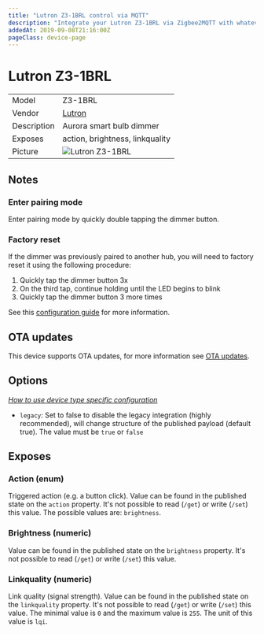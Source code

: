 ```yaml
---
title: "Lutron Z3-1BRL control via MQTT"
description: "Integrate your Lutron Z3-1BRL via Zigbee2MQTT with whatever smart home infrastructure you are using without the vendor's bridge or gateway."
addedAt: 2019-09-08T21:16:00Z
pageClass: device-page
---
```


<!-- !!!! -->
<!-- ATTENTION: This file is auto-generated through docgen! -->
<!-- You can only edit the "Notes"-Section between the two comment lines "Notes BEGIN" and "Notes END". -->
<!-- Do not use h1 or h2 heading within "## Notes"-Section. -->
<!-- !!!! -->

# Lutron Z3-1BRL

|     |     |
|-----|-----|
| Model | Z3-1BRL  |
| Vendor  | [Lutron](/supported-devices/#v=Lutron)  |
| Description | Aurora smart bulb dimmer |
| Exposes | action, brightness, linkquality |
| Picture | ![Lutron Z3-1BRL](https://www.zigbee2mqtt.io/images/devices/Z3-1BRL.jpg) |


<!-- Notes BEGIN: You can edit here. Add "## Notes" headline if not already present. -->
## Notes

### Enter pairing mode
Enter pairing mode by quickly double tapping the dimmer button.

### Factory reset
If the dimmer was previously paired to another hub, you will need to factory reset it using the following procedure:

1. Quickly tap the dimmer button 3x
2. On the third tap, continue holding until the LED begins to blink
3. Quickly tap the dimmer button 3 more times

See this [configuration guide](https://www.lutron.com/TechnicalDocumentLibrary/0301916_Aurora_Advanced_Install_Guide.pdf#page=7) for more information.
<!-- Notes END: Do not edit below this line -->


## OTA updates
This device supports OTA updates, for more information see [OTA updates](../guide/usage/ota_updates.md).


## Options
*[How to use device type specific configuration](../guide/configuration/devices-groups.md#specific-device-options)*

* `legacy`: Set to false to disable the legacy integration (highly recommended), will change structure of the published payload (default true). The value must be `true` or `false`


## Exposes

### Action (enum)
Triggered action (e.g. a button click).
Value can be found in the published state on the `action` property.
It's not possible to read (`/get`) or write (`/set`) this value.
The possible values are: `brightness`.

### Brightness (numeric)
Value can be found in the published state on the `brightness` property.
It's not possible to read (`/get`) or write (`/set`) this value.

### Linkquality (numeric)
Link quality (signal strength).
Value can be found in the published state on the `linkquality` property.
It's not possible to read (`/get`) or write (`/set`) this value.
The minimal value is `0` and the maximum value is `255`.
The unit of this value is `lqi`.

